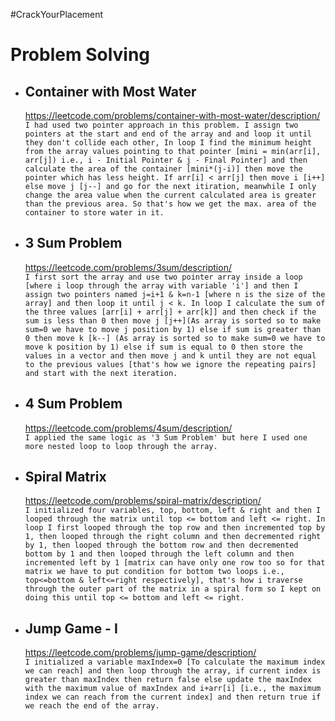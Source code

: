#CrackYourPlacement

# Problem Solving

- ## Container with Most Water
    https://leetcode.com/problems/container-with-most-water/description/ \
    ```I had used two pointer approach in this problem. I assign two pointers at the start and end of the array and and loop it until they don't collide each other, In loop I find the minimum height from the array values pointing to that pointer [mini = min(arr[i], arr[j]) i.e., i - Initial Pointer & j - Final Pointer] and then calculate the area of the container [mini*(j-i)] then move the pointer which has less height. If arr[i] < arr[j] then move i [i++] else move j [j--] and go for the next itiration, meanwhile I only change the area value when the current calculated area is greater than the previous area. So that's how we get the max. area of the container to store water in it.```

- ## 3 Sum Problem
    https://leetcode.com/problems/3sum/description/ \
    ```I first sort the array and use two pointer array inside a loop [where i loop through the array with variable 'i'] and then I assign two pointers named j=i+1 & k=n-1 [where n is the size of the array] and then loop it until j < k. In loop I calculate the sum of the three values [arr[i] + arr[j] + arr[k]] and then check if the sum is less than 0 then move j [j++](As array is sorted so to make sum=0 we have to move j position by 1) else if sum is greater than 0 then move k [k--] (As array is sorted so to make sum=0 we have to move k position by 1) else if sum is equal to 0 then store the values in a vector and then move j and k until they are not equal to the previous values [that's how we ignore the repeating pairs] and start with the next iteration.```

- ## 4 Sum Problem
    https://leetcode.com/problems/4sum/description/ \
    ```I applied the same logic as '3 Sum Problem' but here I used one more nested loop to loop through the array.```

- ## Spiral Matrix
    https://leetcode.com/problems/spiral-matrix/description/ \
    ```I initialized four variables, top, bottom, left & right and then I looped through the matrix until top <= bottom and left <= right. In loop I first looped through the top row and then incremented top by 1, then looped through the right column and then decremented right by 1, then looped through the bottom row and then decremented bottom by 1 and then looped through the left column and then incremented left by 1 [matrix can have only one row too so for that matrix we have to put condition for bottom two loops i.e., top<=bottom & left<=right respectively], that's how i traverse through the outer part of the matrix in a spiral form so I kept on doing this until top <= bottom and left <= right.```

- ## Jump Game - I
    https://leetcode.com/problems/jump-game/description/ \
    ```I initialized a variable maxIndex=0 [To calculate the maximum index we can reach] and then loop through the array, if current index is greater than maxIndex then return false else update the maxIndex with the maximum value of maxIndex and i+arr[i] [i.e., the maximum index we can reach from the current index] and then return true if we reach the end of the array.```